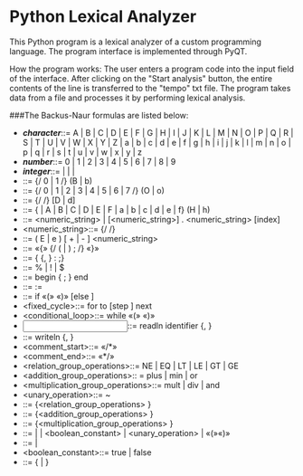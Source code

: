 # Python Lexical Analyzer
This Python program is a lexical analyzer of a custom programming language.
The program interface is implemented through PyQT.

How the program works:
The user enters a program code into the input field of the interface. After clicking on the "Start analysis" button, the entire contents of the line is transferred to the "tempo" txt file. The program takes data from a file and processes it by performing lexical analysis.

###The Backus-Naur formulas are listed below:

+ ___character___::= A | B | C | D | E | F | G | H | I | J | K | L | M | N | O | P | Q | R | S | T | U | V | W | X | Y | Z | a | b | c | d | e | f | g | h | i | j | k | l | m | n | o | p | q | r | s | t | u | v | w | x | y | z
+ ___number___::= 0 | 1 | 2 | 3 | 4 | 5 | 6 | 7 | 8 | 9
+ ___integer___::= <binary> | <octal> | <decimal> | <hexadecimal>
+ <binary>::= {/ 0 | 1 /} (B | b)
+ <octal>::= {/ 0 | 1 | 2 | 3 | 4 | 5 | 6 | 7 /} (O | o)
+ <decimal>::= {/ <number> /} [D | d]
+ <hexadecimal>::= <number> {<number> | A | B | C | D | E | F | a | b | c | d | e | f} (H | h)
+ <real>::= <numeric_string> <index> | [<numeric_string>] . <numeric_string> [index]
+ <numeric_string>::= {/ <number> /}
+ <index>::= ( E | e ) [ + | - ] <numeric_string>
+ <program>::= «{» {/ (<description> | <operator>) ; /} «}»
+ <description>::= {<identifier> {, <identifier> } : <type> ;}
+ <type>::= % | ! | $
+ <compound>::= begin <operator> { ; <operator> } end
+ <assignment>::= <identifier> := <expression>
+ <conditional>::= if  «(»<expression> «)» <operator> [else <operator>]
+ <fixed_cycle>::= for <assignment>  to <expression> [step <expression>] <operator> next
+ <conditional_loop>::= while «(»<expression> «)» <operator>
+ <input>::= readln identifier {, <identifier> }
+ <output>::= writeln <expression> {, <expression> }
+ <comment_start>::= «/*»
+ <comment_end>::= «*/»
+ <relation_group_operations>::= NE | EQ | LT | LE | GT | GE
+ <addition_group_operations>:: = plus | min | or
+ <multiplication_group_operations>::= mult | div | and
+ <unary_operation>::= ~
+ <expression>::= <operand> {<relation_group_operations> <operand>}
+ <operand>::= <term> {<addition_group_operations> <term>}
+ <term>::= <multiplier> {<multiplication_group_operations> <multiplier>}
+ <multiplier>::= <identifier> | <number> | <boolean_constant> | <unary_operation>  <multiplier> | «(»<expression>«)»
+ <number>::= <integer> | <real>
+ <boolean_constant>::= true | false
+ <identifier>::= <character> {<character> | <number>}
